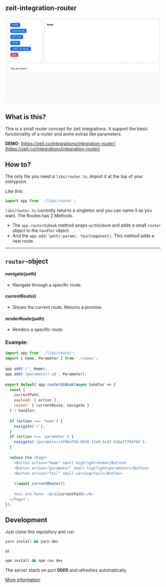 ## zeit-integration-router

<p align="center">
  <img src="./assets/kapture.gif">
</p>

## What is this?

This is a small router concept for zeit integrations. It support the basic functionality of a router and some extras like parameters.

**DEMO**: [https://zeit.co/integrations/integration-router](https://zeit.co/integrations/integration-router)

## How to?

The only file you need is `libs/router.ts`. Import it at the top of your entrypoint.

Like this:

```javascript
import app from './libs/router';
```

`libs/router.ts` currently returns a singleton and you can name it as you want. The Routes has 2 Methods.

- The `app.routerUiHook` method wraps `withUiHook` and adds a small `router` object to the `handler` object.
- And the `app.add('path/:param/, YourComponent)`. This method adds a new route.

---

## `router`-object

#### navigate(path)

- Navigate through a specific route.

#### currentRoute()

- Shows the current route. Returns a promise.

#### renderRoute(path)

- Renders a specific route.

### Example:

```javascript
import app from './libs/router';
import { Home, Parameter } from './views';

app.add('/', Home);
app.add('/parameter/:id', Parameter);

export default app.routerUiHook(async handler => {
  const {
    currentPath,
    payload: { action },
    router: { currentRoute, navigate }
  } = handler;

  if (action === 'home') {
    navigate('/');
  }
  if (action === 'parameter') {
    navigate('/parameter/4f96e758-8640-11e9-bc42-526af7764f64');
  }

  return htm`<Page>
    <Button action="home" small highlight>home</Button>
    <Button action="parameter" small highlight>parameter</Button>
    <Button action="fail" small warning>fail</Button>

    ${await currentRoute()}

    Your are here: <B>${currentPath}</B>
  </Page>`;
});
```

## Development

Just clone this repository and run:

```bash
yarn install && yarn dev
```

or

```bash
npm install && npm run dev
```

The server starts on port **5005** and refreshes automatically.

[More information](https://zeit.co/docs/integrations/#creating-an-integration/step-2-creating-a-uihook/running-the-uihook-locally)

